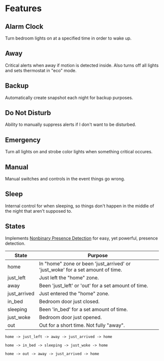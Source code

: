 # Features

## Alarm Clock
Turn bedroom lights on at a specified time in order to wake up.

## Away
Critical alerts when away if motion is detected inside. Also turns off all lights and sets thermostat in "eco" mode.

## Backup
Automatically create snapshot each night for backup purposes.

## Do Not Disturb
Ability to manually suppress alerts if I don't want to be disturbed.

## Emergency
Turn all lights on and strobe color lights when something critical occures.

## Manual
Manual switches and controls in the event things go wrong.

## Sleep
Internal control for when sleeping, so things don't happen in the middle of the night that aren't supposed to.

## States
Implements [Nonbinary Presence Detection] for easy, yet powerful, presence detection.

State | Purpose
--- | ---
home | In "home" zone or been 'just_arrived' or 'just_woke' for a set amount of time.
just_left | Just left the "home" zone.
away | Been 'just_left' or 'out' for a set amount of time.
just_arrived | Just entered the "home" zone.
in_bed | Bedroom door just closed.
sleeping | Been 'in_bed' for a set amount of time.
just_woke | Bedroom door just opened.
out | Out for a short time. Not fully "away".

````
home -> just_left -> away -> just_arrived -> home

home -> in_bed -> sleeping -> just_woke -> home

home -> out -> away -> just_arrived -> home
````

[Nonbinary Presence Detection]: https://philhawthorne.com/making-home-assistants-presence-detection-not-so-binary/
